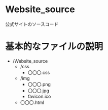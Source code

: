 # Website_source
公式サイトのソースコード  
# 基本的なファイルの説明  
- /Website_source
    - /css
        - 〇〇〇.css
    - /img
        - 〇〇〇.png
        - 〇〇〇.jpg
        - favicon.ico
    - 〇〇〇.html
